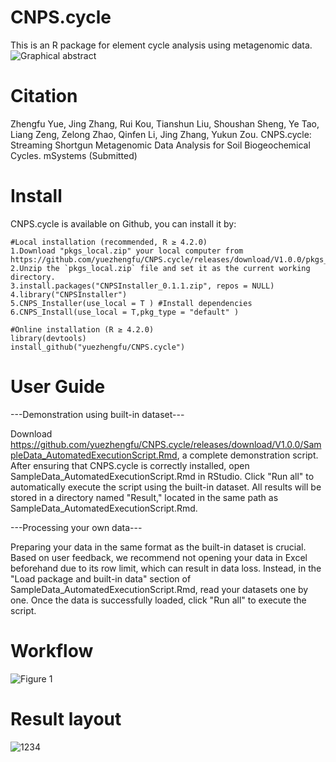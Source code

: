 # CNPS.cycle
This is an R package for element cycle analysis using metagenomic data.
![Graphical abstract](https://github.com/yuezhengfu/CNPS.cycle/assets/39332214/fa656480-d3f6-416b-8874-2d975ba44fcf)

# Citation
Zhengfu Yue, Jing Zhang, Rui Kou, Tianshun Liu,  Shoushan Sheng, Ye Tao, Liang Zeng, Zelong Zhao, Qinfen Li, Jing Zhang, Yukun Zou. CNPS.cycle: Streaming Shortgun Metagenomic Data Analysis for Soil Biogeochemical Cycles. mSystems (Submitted)

# Install
CNPS.cycle is available on Github, you can install it by:
```{r}
#Local installation (recommended, R ≥ 4.2.0)
1.Download "pkgs_local.zip" your local computer from https://github.com/yuezhengfu/CNPS.cycle/releases/download/V1.0.0/pkgs_local.zip
2.Unzip the `pkgs_local.zip` file and set it as the current working directory.
3.install.packages("CNPSInstaller_0.1.1.zip", repos = NULL)
4.library("CNPSInstaller")
5.CNPS_Installer(use_local = T ) #Install dependencies
6.CNPS_Install(use_local = T,pkg_type = "default" )

#Online installation (R ≥ 4.2.0)
library(devtools) 
install_github("yuezhengfu/CNPS.cycle")
```
# User Guide
---Demonstration using built-in dataset---

Download https://github.com/yuezhengfu/CNPS.cycle/releases/download/V1.0.0/SampleData_AutomatedExecutionScript.Rmd, a complete demonstration script. After ensuring that CNPS.cycle is correctly installed, open SampleData_AutomatedExecutionScript.Rmd in RStudio. Click "Run all" to automatically execute the script using the built-in dataset. All results will be stored in a directory named "Result," located in the same path as SampleData_AutomatedExecutionScript.Rmd.

---Processing your own data---

Preparing your data in the same format as the built-in dataset is crucial. Based on user feedback, we recommend not opening your data in Excel beforehand due to its row limit, which can result in data loss. Instead, in the "Load package and built-in data" section of SampleData_AutomatedExecutionScript.Rmd, read your datasets one by one. Once the data is successfully loaded, click "Run all" to execute the script.
 
# Workflow
![Figure 1](https://github.com/yuezhengfu/CNPS.cycle/assets/39332214/1cbe8b07-1e90-4a4c-973e-5ab89d34a2a9)

# Result layout
![1234](https://github.com/yuezhengfu/CNPS.cycle/assets/39332214/875f9ff2-978d-41fd-9b52-f5056e706ef5)
